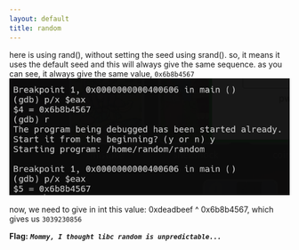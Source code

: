 ```yaml
---
layout: default
title: random
---
```




here is using rand(), without setting the seed using srand().
so, it means it uses the default seed and this will always give the same sequence.
as you can see, it always give the same value, `0x6b8b4567`
![image](./images/random_1.png)

now, we need to give in int this value: 0xdeadbeef ^ 0x6b8b4567, which gives us `3039230856`

**Flag:** ***`Mommy, I thought libc random is unpredictable...`***
